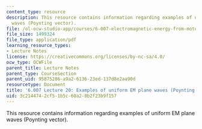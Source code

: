 ```yaml
---
content_type: resource
description: This resource contains information regarding examples of uniform EM plane
  waves (Poynting vector).
file: /ol-ocw-studio-app/courses/6-007-electromagnetic-energy-from-motors-to-lasers-spring-2011/3c2144742cf51b5c60a28b2f23b9f157_MIT6_007S11_lec20.pdf
file_size: 1499324
file_type: application/pdf
learning_resource_types:
- Lecture Notes
license: https://creativecommons.org/licenses/by-nc-sa/4.0/
ocw_type: OCWFile
parent_title: Lecture Notes
parent_type: CourseSection
parent_uid: 95875286-a9a2-6136-23ed-137d8e2aa90d
resourcetype: Document
title: '6.007 Lecture 20: Examples of uniform EM plane waves (Poynting vector)'
uid: 3c214474-2cf5-1b5c-60a2-8b2f23b9f157
---
```

This resource contains information regarding examples of uniform EM plane waves (Poynting vector).